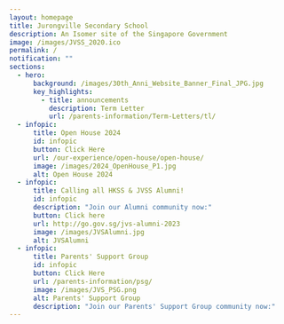 ```yaml
---
layout: homepage
title: Jurongville Secondary School
description: An Isomer site of the Singapore Government
image: /images/JVSS_2020.ico
permalink: /
notification: ""
sections:
  - hero:
      background: /images/30th_Anni_Website_Banner_Final_JPG.jpg
      key_highlights:
        - title: announcements
          description: Term Letter
          url: /parents-information/Term-Letters/tl/
  - infopic:
      title: Open House 2024
      id: infopic
      button: Click Here
      url: /our-experience/open-house/open-house/
      image: /images/2024_OpenHouse_P1.jpg
      alt: Open House 2024
  - infopic:
      title: Calling all HKSS & JVSS Alumni!
      id: infopic
      description: "Join our Alumni community now:"
      button: Click here
      url: http://go.gov.sg/jvs-alumni-2023
      image: /images/JVSAlumni.jpg
      alt: JVSAlumni
  - infopic:
      title: Parents' Support Group
      id: infopic
      button: Click Here
      url: /parents-information/psg/
      image: /images/JVS_PSG.png
      alt: Parents' Support Group
      description: "Join our Parents' Support Group community now:"
---
```

